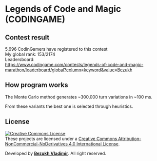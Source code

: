 # Legends of Code and Magic (CODINGAME)

## Contest result

5,696 CodinGamers have registered to this contest <br>
My global rank: 153/2174 <br>
Leadersboard: <br>
https://www.codingame.com/contests/legends-of-code-and-magic-marathon/leaderboard/global?column=keyword&value=Bezukh

## How program works

The Monte Carlo method generates ~300,000 turn variations in ~100 ms. 

From these variants the best one is selected through heuristics.

## License
<a rel="license" href="http://creativecommons.org/licenses/by-nc-nd/4.0/"><img alt="Creative Commons License" style="border-width:0" src="https://i.creativecommons.org/l/by-nc-nd/4.0/88x31.png" /></a><br />These projects are licensed under a <a rel="license" href="http://creativecommons.org/licenses/by-nc-nd/4.0/">Creative Commons Attribution-NonCommercial-NoDerivatives 4.0 International License</a>.

Developed by <b><a href="https://bezukh.wixsite.com/blog">Bezukh Vladimir</a></b>. All right reserved.
